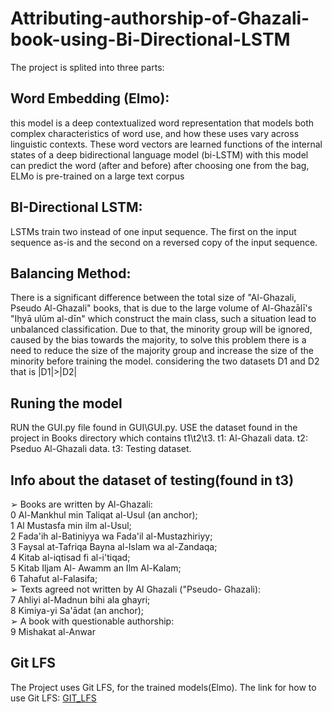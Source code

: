 # Attributing-authorship-of-Ghazali-book-using-Bi-Directional-LSTM
The project is splited into three parts:


## Word Embedding (Elmo):
this model is a deep contextualized word representation that models both complex characteristics of word use, and how these uses vary across linguistic contexts. These word    vectors are learned functions of the internal states of a deep bidirectional language model (bi-LSTM) with this model can predict the word (after and before) after choosing one from the bag, ELMo is pre-trained on a large text corpus

## BI-Directional LSTM:
LSTMs train two instead of one input sequence. The first on the input sequence as-is and the second on a reversed copy of the input sequence. 
  
## Balancing Method:
There is a significant difference between the total size of "Al-Ghazali, Pseudo Al-Ghazali" books, that is due to the large volume of  Al-Ghazālī's "Iḥyā ulūm al-dīn" which construct the main class, such a situation lead to unbalanced classification.
Due to that, the minority group will be ignored, caused by the bias towards the majority, to solve this problem there is a need to reduce the size of the majority group and increase the size of the minority before training the model. 
considering the two datasets D1 and D2 that is |D1|>|D2|

## Runing the model 
RUN the GUI.py file found in GUI\GUI.py.
USE the dataset found in the project in Books directory which contains t1\t2\t3.
t1: Al-Ghazali data.
t2: Pseduo Al-Ghazali data.
t3: Testing dataset.

## Info about the dataset of testing(found in t3)
➢ Books are written by Al-Ghazali:\
0 Al-Mankhul min Taliqat al-Usul (an anchor);\
1 Al Mustasfa min ilm al-Usul;\
2 Fada'ih al-Batiniyya wa Fada'il al-Mustazhiriyy;\
3 Faysal at-Tafriqa Bayna al-Islam wa al-Zandaqa;\
4 Kitab al-iqtisad fi al-i'tiqad;\
5 Kitab Iljam Al- Awamm an Ilm Al-Kalam;\
6 Tahafut al-Falasifa;\
➢ Texts agreed not written by Al Ghazali ("Pseudo- Ghazali):\
7 Ahliyi al-Madnun bihi ala ghayri;\
8 Kimiya-yi Sa'ādat (an anchor);\
➢ A book with questionable authorship:\
9 Mishakat al-Anwar

## Git LFS
The Project uses Git LFS, for the trained models(Elmo).
The link for how to use Git LFS:
[GIT_LFS](https://github.com/git-lfs/git-lfs/blob/main/docs/man/git-lfs-migrate.1.ronn?utm_source=gitlfs_site&utm_medium=doc_man_migrate_link&utm_campaign=gitlfs)

